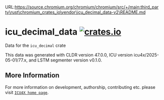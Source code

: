 URL:https://source.chromium.org/chromium/chromium/src/+/main:third_party\rust\chromium_crates_io\vendor\icu_decimal_data-v2\README.md
# icu_decimal_data [![crates.io](https://img.shields.io/crates/v/icu_decimal_data)](https://crates.io/crates/icu_decimal_data)

<!-- cargo-rdme start -->

Data for the `icu_decimal` crate

This data was generated with CLDR version 47.0.0, ICU version icu4x/2025-05-01/77.x, and
LSTM segmenter version v0.1.0.

<!-- cargo-rdme end -->

## More Information

For more information on development, authorship, contributing etc. please visit [`ICU4X home page`](https://github.com/unicode-org/icu4x).
